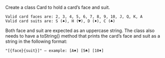 Create a class Card to hold a card’s face and suit.

	Valid card faces are: 2, 3, 4, 5, 6, 7, 8, 9, 10, J, Q, K, A
	Valid card suits are: S (♠), H (♥), D (♦), C (♣)

Both face and suit are expected as an uppercase string. The class also needs to have a toString() method that prints the card’s face and suit as a string in the following format:

	"[{face}{suit}]" – example: [A♠] [5♣] [10♦]

